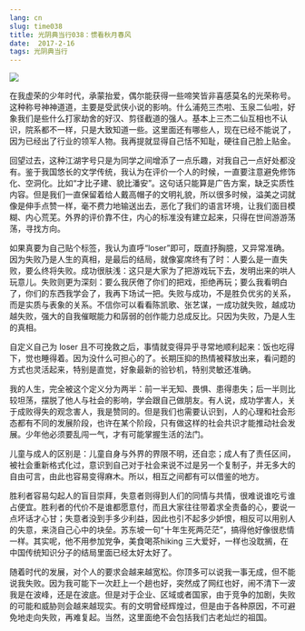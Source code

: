 ```yaml
---
lang: cn
slug: time038
title: 光阴典当行038：惯看秋月春风
date:  2017-2-16
tags: 光阴典当行
---
```

<!-- more -->
![](http://oouh9u8nz.bkt.gdipper.com//time038.jpg)

在我虚荣的少年时代，承蒙抬爱，偶尔能获得一些啼笑皆非喜感莫名的光荣称号。这种称号神神道道，主要是受武侠小说的影响。什么浦苑三杰啦、玉泉二仙啦，好象我们是些什么打家劫舍的好汉、剪径截道的强人。基本上三杰二仙互相也不认识，院系都不一样，只是大致知道一些。这里面还有哪些人，现在已经不能说了，因为已经出了行业的领军人物。我再提就显得自己恬不知耻，硬往自己脸上贴金。

回望过去，这种江湖字号只是为同学之间增添了一点乐趣，对我自己一点好处都没有。鉴于我国悠长的文学传统，我认为在评价一个人的时候，一直要注意避免修饰化、空洞化。比如“才比子建、貌比潘安”。这句话只能算是广告方案，缺乏实质性内容。但是我们一直保留着给人戴高帽子的文明礼貌，所以很多时候，溢美之词就像是伸手点赞一样，毫不费力地输送出去，恶化了我们的语言环境，让我们面目模糊、内心荒芜。外界的评价靠不住，内心的标准没有建立起来，只得在世间游游荡荡，寻找方向。

如果真要为自己贴个标签，我认为直呼“loser”即可，既直抒胸臆，又异常准确。因为失败乃是人生的真相，是最后的结局，就像宴席终有了时：人要么是一直失败，要么终将失败。成功很肤浅：这只是大家为了把游戏玩下去，发明出来的哄人玩意儿。失败则更为深刻：要么我厌倦了你们的把戏，拒绝再玩；要么我看明白了，你们的东西我学会了，我再下场试一把。失败与成功，不是胜负优劣的关系，而是实质与表象的关系。不信你可以看看陈凯歌、张艺谋，一成功就失败，越成功越失败，强大的自我催眠能力和孱弱的创作能力总成反比。只因为失败，乃是人生的真相。

自定义自己为 loser 且不可挽救之后，事情就变得异乎寻常地顺利起来：饭也吃得下，觉也睡得着。因为没什么可担心的了。长期压抑的热情被释放出来，看问题的方式也灵活起来，特别是直觉，好象最新的验钞机，特别灵敏还准确。

我的人生，完全被这个定义分为两半：前一半无知、畏惧、患得患失；后一半则比较坦荡，摆脱了他人与社会的影响，学会跟自己做朋友。有人说，成功学害人，关于成败得失的观念害人，我是赞同的。但是我们也需要认识到，人的心理和社会形态都有不同的发展阶段，也许在某个阶段，只有做这样的社会共识才能推动社会发展。少年他必须要乱闯一气，才有可能掌握生活的法门。

儿童与成人的区别是：儿童自身与外界的界限不明，还自恋；成人有了责任区间，被社会重新格式化过，意识到自己对于社会来说不过是另一个复制子，并无多大的自由可言，由此也容易变得麻木。所以，相互之间都有可以借鉴的地方。

胜利者容易勾起人的盲目崇拜，失意者则得到人们的同情与共情，很难说谁吃亏谁占便宜。胜利者的代价不是谁都愿意付，而且大家往往带着求全责备的心，要说一点坏话才心甘；失意者没到手多少利益，因此也引不起多少妒恨，相反可以用别人的失意，来浇自己心中的块垒。苏东坡一句“十年生死两茫茫”，搞得他好像很悲情一样。其实呢，他不用参加党争，美食喝茶hiking 三大爱好，一样也没耽搁，在中国传统知识分子的结局里面已经太好太好了。

随着时代的发展，对个人的要求会越来越宽松。你顶多可以说我一事无成，但不能说我失败。因为我可能下一次赶上一个趟也好，突然成了网红也好，闹不清下一波我是在波峰，还是在波底。但是对于企业、区域或者国家，由于竞争的加剧，失败的可能和威胁则会越来越现实。有的文明曾经辉煌过，但是由于各种原因，不可避免地走向失败，再难复起。当然，这里面绝不会包括我们古老灿烂的祖国。
